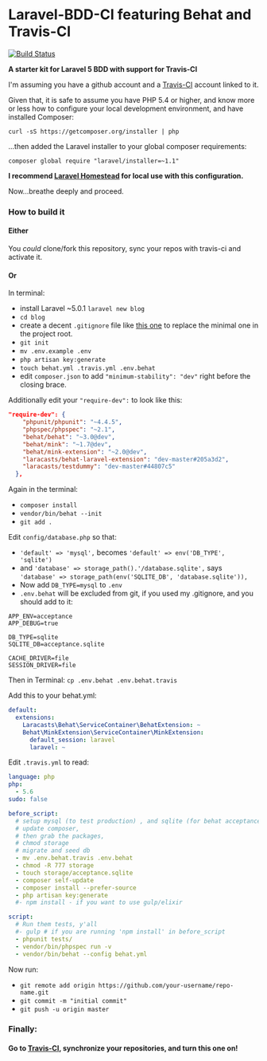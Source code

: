 # Laravel-BDD-CI featuring Behat and Travis-CI

[![Build Status](https://travis-ci.org/defenestrator/Laravel-BDD-CI.svg?branch=master)](https://travis-ci.org/defenestrator/Laravel-BDD-CI)

**A starter kit for Laravel 5 BDD with support for Travis-CI** 

I'm assuming you have a github account and a [Travis-CI](https://travis-ci.org) account linked to it.

Given that, it is safe to assume you have PHP 5.4 or higher, and know more or less how to configure your local development environment, and have installed Composer:

`curl -sS https://getcomposer.org/installer | php`

...then added the Laravel installer to your global composer requirements:

`composer global require "laravel/installer=~1.1"`

**I recommend [Laravel Homestead](http://laravel.com/docs/5.0/homestead) for local use with this configuration.**

Now...breathe deeply and proceed.

### How to build it

#### Either

You _could_ clone/fork this repository, sync your repos with travis-ci and activate it.

#### Or

In terminal:
- install Laravel ~5.0.1 `laravel new blog`
- `cd blog`
- create a decent `.gitignore` file like 
[this one](https://gist.github.com/defenestrator/5ad679db122177888da5) to replace the minimal one in the project root.
- `git init`
- `mv .env.example .env`
- `php artisan key:generate`
- `touch behat.yml .travis.yml .env.behat`
- edit `composer.json` to add `"minimum-stability": "dev"` right before the closing brace.

Additionally edit your `"require-dev":` to look like this:
```json
"require-dev": {
    "phpunit/phpunit": "~4.4.5",
    "phpspec/phpspec": "~2.1",
    "behat/behat": "~3.0@dev",
    "behat/mink": "~1.7@dev",
    "behat/mink-extension": "~2.0@dev",
    "laracasts/behat-laravel-extension": "dev-master#205a3d2",
    "laracasts/testdummy": "dev-master#44807c5"
  },
  ```

Again in the terminal:    
- `composer install`
- `vendor/bin/behat --init`
- `git add .`

Edit `config/database.php` so that:
- `'default' => 'mysql',` becomes `'default' => env('DB_TYPE', 'sqlite')`
- and `'database' => storage_path().'/database.sqlite',` says `'database' => storage_path(env('SQLITE_DB', 'database.sqlite')),`
- Now add `DB_TYPE=mysql` to `.env`
- `.env.behat` will be excluded from git, if you used my .gitignore, and you should add to it:

```
APP_ENV=acceptance
APP_DEBUG=true

DB_TYPE=sqlite
SQLITE_DB=acceptance.sqlite

CACHE_DRIVER=file
SESSION_DRIVER=file
```

Then in Terminal:
`cp .env.behat .env.behat.travis`

Add this to your behat.yml:

```yaml
default:
  extensions:
    Laracasts\Behat\ServiceContainer\BehatExtension: ~
    Behat\MinkExtension\ServiceContainer\MinkExtension:
      default_session: laravel
      laravel: ~
```

Edit `.travis.yml` to read:

```yaml
language: php
php:
  - 5.6
sudo: false

before_script:
  # setup mysql (to test production) , and sqlite (for behat acceptance)
  # update composer,
  # then grab the packages,
  # chmod storage
  # migrate and seed db
  - mv .env.behat.travis .env.behat
  - chmod -R 777 storage
  - touch storage/acceptance.sqlite
  - composer self-update
  - composer install --prefer-source
  - php artisan key:generate
  #- npm install - if you want to use gulp/elixir

script:
  # Run them tests, y'all
  #- gulp # if you are running 'npm install' in before_script
  - phpunit tests/
  - vendor/bin/phpspec run -v
  - vendor/bin/behat --config behat.yml
```

Now run:
- `git remote add origin https://github.com/your-username/repo-name.git`
- `git commit -m "initial commit"`
- `git push -u origin master`


### Finally:
#### Go to [Travis-CI](https://travis-ci.org), synchronize your repositories, and turn this one on!


